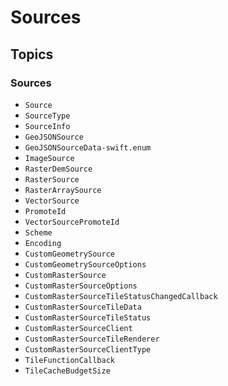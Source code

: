 # Sources

## Topics

### Sources

- ``Source``
- ``SourceType``
- ``SourceInfo``
- ``GeoJSONSource``
- ``GeoJSONSourceData-swift.enum``
- ``ImageSource``
- ``RasterDemSource``
- ``RasterSource``
- ``RasterArraySource``
- ``VectorSource``
- ``PromoteId``
- ``VectorSourcePromoteId``
- ``Scheme``
- ``Encoding``
- ``CustomGeometrySource``
- ``CustomGeometrySourceOptions``
- ``CustomRasterSource``
- ``CustomRasterSourceOptions``
- ``CustomRasterSourceTileStatusChangedCallback``
- ``CustomRasterSourceTileData``
- ``CustomRasterSourceTileStatus``
- ``CustomRasterSourceClient``
- ``CustomRasterSourceTileRenderer``
- ``CustomRasterSourceClientType``
- ``TileFunctionCallback``
- ``TileCacheBudgetSize``
